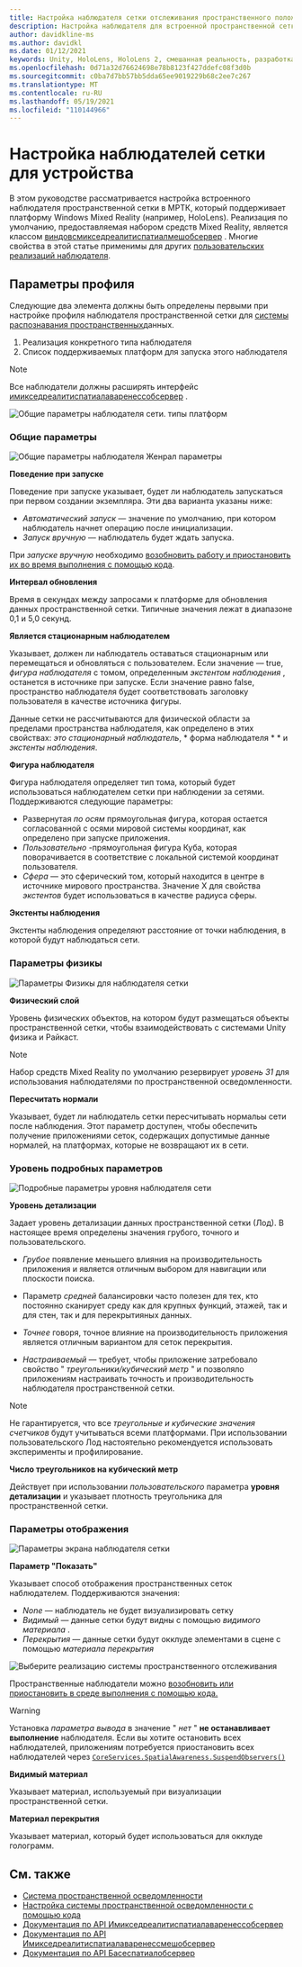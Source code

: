 ```yaml
---
title: Настройка наблюдателя сетки отслеживания пространственного положения
description: Настройка наблюдателя для встроенной пространственной сетки в МРТК
author: davidkline-ms
ms.author: davidkl
ms.date: 01/12/2021
keywords: Unity, HoloLens, HoloLens 2, смешанная реальность, разработка, MRTK
ms.openlocfilehash: 0d71a32d76624698e78b8123f427ddefc08f3d0b
ms.sourcegitcommit: c0ba7d7bb57bb5dda65ee9019229b68c2ee7c267
ms.translationtype: MT
ms.contentlocale: ru-RU
ms.lasthandoff: 05/19/2021
ms.locfileid: "110144966"
---
```

# <a name="configuring-mesh-observers-for-device"></a>Настройка наблюдателей сетки для устройства

В этом руководстве рассматривается настройка встроенного наблюдателя пространственной сетки в МРТК, который поддерживает платформу Windows Mixed Reality (например, HoloLens). Реализация по умолчанию, предоставляемая набором средств Mixed Reality, является классом [виндовсмикседреалитиспатиалмешобсервер](xref:Microsoft.MixedReality.Toolkit.WindowsMixedReality.SpatialAwareness.WindowsMixedRealitySpatialMeshObserver) . Многие свойства в этой статье применимы для других [пользовательских реализаций наблюдателя](create-data-provider.md).

## <a name="profile-settings"></a>Параметры профиля

Следующие два элемента должны быть определены первыми при настройке профиля наблюдателя пространственной сетки для [системы распознавания пространственных](spatial-awareness-getting-started.md)данных.

1. Реализация конкретного типа наблюдателя
1. Список поддерживаемых платформ для запуска этого наблюдателя

> [!NOTE]
> Все наблюдатели должны расширять интерфейс [имикседреалитиспатиалаваренессобсервер](xref:Microsoft.MixedReality.Toolkit.SpatialAwareness.IMixedRealitySpatialAwarenessObserver) .

![Общие параметры наблюдателя сети. типы платформ](../images/spatial-awareness/SpatialAwarenessMeshObserverProfile_TypesPlatforms.png)

### <a name="general-settings"></a>Общие параметры

![Общие параметры наблюдателя Женрал параметры](../images/spatial-awareness/MeshObserverGeneralSettings.png)

**Поведение при запуске**

Поведение при запуске указывает, будет ли наблюдатель запускаться при первом создании экземпляра. Эти два варианта указаны ниже:

* *Автоматический запуск* — значение по умолчанию, при котором наблюдатель начнет операцию после инициализации.
* *Запуск вручную* — наблюдатель будет ждать запуска.

При *запуске вручную* необходимо [возобновить работу и приостановить их во время выполнения с помощью кода](usage-guide.md#starting-and-stopping-mesh-observation).

**Интервал обновления**

Время в секундах между запросами к платформе для обновления данных пространственной сетки. Типичные значения лежат в диапазоне 0,1 и 5,0 секунд.

**Является стационарным наблюдателем**

Указывает, должен ли наблюдатель оставаться стационарным или перемещаться и обновляться с пользователем. Если значение — true, *фигура наблюдателя* с томом, определенным *экстентом наблюдения* , останется в источнике при запуске. Если значение равно false, пространство наблюдателя будет соответствовать заголовку пользователя в качестве источника фигуры.

Данные сетки не рассчитываются для физической области за пределами пространства наблюдателя, как определено в этих свойствах: *это стационарный наблюдатель*, * форма наблюдателя * * и *экстенты наблюдения*.

**Фигура наблюдателя**

Фигура наблюдателя определяет тип тома, который будет использоваться наблюдателем сетки при наблюдении за сетями. Поддерживаются следующие параметры:

* Развернутая *по осям* прямоугольная фигура, которая остается согласованной с осями мировой системы координат, как определено при запуске приложения.
* *Пользовательно* -прямоугольная фигура Куба, которая поворачивается в соответствие с локальной системой координат пользователя.
* *Сфера* — это сферический том, который находится в центре в источнике мирового пространства. Значение X для свойства *экстентов* будет использоваться в качестве радиуса сферы.

**Экстенты наблюдения**

Экстенты наблюдения определяют расстояние от точки наблюдения, в которой будут наблюдаться сети.

### <a name="physics-settings"></a>Параметры физикы

![Параметры Физикы для наблюдателя сетки](../images/spatial-awareness/MeshObserverPhysicsSettings.png)

**Физический слой**

Уровень физических объектов, на котором будут размещаться объекты пространственной сетки, чтобы взаимодействовать с системами Unity физика и Райкаст.

> [!NOTE]
> Набор средств Mixed Reality по умолчанию резервирует *уровень 31* для использования наблюдателями по пространственной осведомленности.

**Пересчитать нормали**

Указывает, будет ли наблюдатель сетки пересчитывать нормальы сети после наблюдения. Этот параметр доступен, чтобы обеспечить получение приложениями сеток, содержащих допустимые данные нормалей, на платформах, которые не возвращают их в сети.

### <a name="level-of-detail-settings"></a>Уровень подробных параметров

![Подробные параметры уровня наблюдателя сети](../images/spatial-awareness/MeshObserverLevelOfDetailSettings.png)

**Уровень детализации**

Задает уровень детализации данных пространственной сетки (Лод). В настоящее время определены значения грубого, точного и пользовательского.

* *Грубое* появление меньшего влияния на производительность приложения и является отличным выбором для навигации или плоскости поиска.

* Параметр *средней* балансировки часто полезен для тех, кто постоянно сканирует среду как для крупных функций, этажей, так и для стен, так и для перекрытияных данных.

* *Точнее* говоря, точное влияние на производительность приложения является отличным вариантом для сеток перекрытия.

* *Настраиваемый* — требует, чтобы приложение затребовало свойство " *треугольники/кубический метр* " и позволяло приложениям настраивать точность и производительность наблюдателя пространственной сетки.

> [!NOTE]
> Не гарантируется, что все *треугольные и кубические значения счетчиков* будут учитываться всеми платформами. При использовании пользовательского Лод настоятельно рекомендуется использовать эксперименты и профилирование.

**Число треугольников на кубический метр**

Действует при использовании *пользовательского* параметра **уровня детализации** и указывает плотность треугольника для пространственной сетки.

### <a name="display-settings"></a>Параметры отображения

![Параметры экрана наблюдателя сетки](../images/spatial-awareness/MeshObserverDisplaySettings.png)

**Параметр "Показать"**

Указывает способ отображения пространственных сеток наблюдателем. Поддерживаются значения:

* *None* — наблюдатель не будет визуализировать сетку
* *Видимый* — данные сетки будут видны с помощью *видимого материала* .
* *Перекрытия* — данные сетки будут окклуде элементами в сцене с помощью *материала перекрытия*

![Выберите реализацию системы пространственного отслеживания](../images/spatial-awareness/MRTK_SpatialAwareness_DisplayOptions.jpg)

Пространственные наблюдатели можно [возобновить или приостановить в среде выполнения с помощью кода.](usage-guide.md#starting-and-stopping-mesh-observation)

> [!WARNING]
> Установка *параметра вывода* в значение " *нет* " **не останавливает выполнение** наблюдателя. Если вы хотите остановить всех наблюдателей, приложениям потребуется приостановить всех наблюдателей через [`CoreServices.SpatialAwareness.SuspendObservers()`](xref:Microsoft.MixedReality.Toolkit.SpatialAwareness.IMixedRealitySpatialAwarenessSystem.SuspendObservers)

**Видимый материал**

Указывает материал, используемый при визуализации пространственной сетки.

**Материал перекрытия**

Указывает материал, который будет использоваться для окклуде голограмм.

## <a name="see-also"></a>См. также

* [Система пространственной осведомленности](spatial-awareness-getting-started.md)
* [Настройка системы пространственной осведомленности с помощью кода](usage-guide.md)
* [Документация по API Имикседреалитиспатиалаваренессобсервер](xref:Microsoft.MixedReality.Toolkit.SpatialAwareness.IMixedRealitySpatialAwarenessObserver)
* [Документация по API Имикседреалитиспатиалаваренессмешобсервер](xref:Microsoft.MixedReality.Toolkit.SpatialAwareness.IMixedRealitySpatialAwarenessMeshObserver)
* [Документация по API Басеспатиалобсервер](xref:Microsoft.MixedReality.Toolkit.SpatialAwareness.BaseSpatialObserver)
